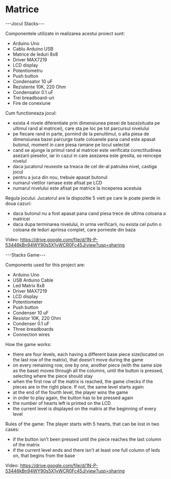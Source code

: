 # Matrice
        
---Jocul Stacks---

 Componentele utilizate in realizarea acestui proiect sunt:
- Arduino Uno
- Cablu Arduino USB
- Matrice de leduri 8x8
- Driver MAX7219
- LCD display
- Potentiometru
- Push button
- Condensator 10 uF
- Rezistente 10K, 220 Ohm
- Condensator 0.1 uF
- Trei breadboard-uri
- Fire de conexiune

 Cum functioneaza jocul:
- exista 4 nivele diferentiate prin dimensiunea piesei de baza(situata pe ultimul rand al matricei), care sta pe loc pe tot parcursul nivelului
- pe fiecare rand in parte, pornind de la penultimul, o alta piesa de dimensiunea bazei parcurge toate coloanele pana cand este apasat butonul, moment in care piesa ramane pe locul selectat
- cand se ajunge la primul rand al matricei este verificata corectitudinea asezarii pieselor, iar in cazul in care asezarea este gresita,
se reincepe nivelul
- daca jucatorul reuseste sa treaca de cel de-al patrulea nivel, castiga jocul
- pentru a juca din nou, trebuie apasat butonul
- numarul vietilor ramase este afisat pe LCD
- numarul nivelului este afisat pe matrice la inceperea acestuia

 Regula jocului:
Jucatorul are la dispozitie 5 vieti pe care le poate pierde in doua cazuri: 
- daca butonul nu a fost apasat pana cand piesa trece de ultima coloana a matricei 
- daca dupa terminarea nivelului, in urma verificarii, nu exista cel putin o coloana de leduri aprinsa complet, care porneste din baza

Video:
https://drive.google.com/file/d/1N-P-53446kBn94WY90s5X1yWCR0Fc45J/view?usp=sharing


 ---Stacks Game---
 
 Components used for this project are:
- Arduino Uno
- USB Arduino Cable
- Led Matrix 8x8
- Driver MAX7219
- LCD display
- Potentiometer
- Push button
- Condenser 10 uF
- Resistor 10K, 220 Ohm
- Condenser 0.1 uF
- Three breadboards
- Connection wires

 How the game works:
- there are four levels, each having a different base piece size(located on the last row of the matrix), that doesn't move during the game
- on every remaining row, one by one, another piece (with the same size as the base) moves through all the columns, until the button is pressed, selecting where the piece should stay
- when the first row of the matrix is reached, the game checks if the pieces are in the right place. If not, the same level starts again
- at the end of the fourth level, the player wins the game
- in order to play again, the button has to be pressed again
- the number of hearts left is printed on the LCD
- the current level is displayed on the matrix at the beginning of every level
 
 Rules of the game:
The player starts with 5 hearts, that can be lost in two cases:
- if the button isn't been pressed until the piece reaches the last column of the matrix
- if the current level ends and there isn't at least one full column of leds on, that begins from the base

Video:
https://drive.google.com/file/d/1N-P-53446kBn94WY90s5X1yWCR0Fc45J/view?usp=sharing
